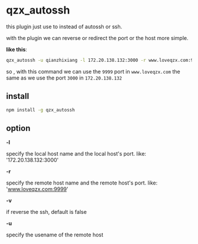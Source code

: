 # qzx_autossh

this plugin just use to instead of autossh or ssh.

with the plugin we can reverse or redirect the port or the host more simple.

**like this**:

```bash
qzx_autossh -u qianzhixiang -l 172.20.138.132:3000 -r www.loveqzx.com:9999 -v false
```
so , with this command we can use the `9999` port in `www.loveqzx.com` the same as  we use the port `3000` in `172.20.138.132`

## install

```bash
npm install -g qzx_autossh
```

## option

**-l**

specify the local host name and the local host's port. like: '172.20.138.132:3000'

**-r**

specify the remote host name and the remote host's port. like: 'www.loveqzx.com:9999'

**-v**

if reverse the ssh, default is false

**-u**

specify the usename of the remote host



